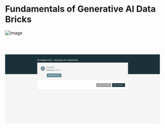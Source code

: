 # Fundamentals of Generative AI Data Bricks

![image](https://github.com/user-attachments/assets/2e6d4f81-91fb-461a-bebc-de63f705701e)


<br/>
<br/>


![Quiz Score](https://github.com/Kshitij-Darwhekar/Fundamentals-of-Generative-AI-Data-Bricks/blob/cb1e0a6ed71038de05edf342f983a959f2456be6/Quiz%20Score.png)
